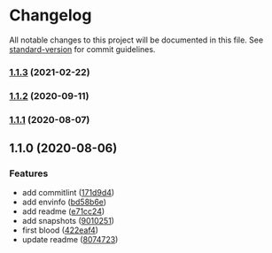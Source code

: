 # Changelog

All notable changes to this project will be documented in this file. See [standard-version](https://github.com/conventional-changelog/standard-version) for commit guidelines.

### [1.1.3](https://github.com/jsany/cli-kit/compare/v1.1.2...v1.1.3) (2021-02-22)

### [1.1.2](https://github.com/jsany/cli-kit/compare/v1.1.1...v1.1.2) (2020-09-11)

### [1.1.1](https://github.com/jsany/cli-kit/compare/v1.1.0...v1.1.1) (2020-08-07)

## 1.1.0 (2020-08-06)


### Features

* add commitlint ([171d9d4](https://github.com/jsany/cli-kit/commit/171d9d4905fb83f398dfc2a3fb6d17df8c6eb529))
* add envinfo ([bd58b6e](https://github.com/jsany/cli-kit/commit/bd58b6ebe0ce87cecdab4f35dedbcd803c1398f6))
* add readme ([e71cc24](https://github.com/jsany/cli-kit/commit/e71cc24a1e9a3eb50b903dd0b8fc206ad3e25f60))
* add snapshots ([9010251](https://github.com/jsany/cli-kit/commit/90102519300142aa9842a24b5028c977c96d5931))
* first blood ([422eaf4](https://github.com/jsany/cli-kit/commit/422eaf4d1f5f80121dbdd91692f515a16ea580ef))
* update readme ([8074723](https://github.com/jsany/cli-kit/commit/807472300508120c882c072e95281173683daf7e))

